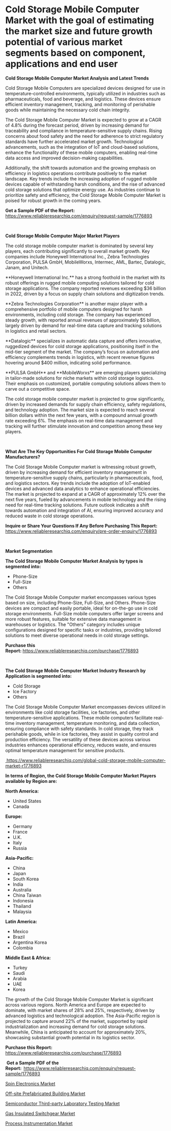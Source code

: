 <p><h1>Cold Storage Mobile Computer Market with the goal of estimating the market size and future growth potential of various market segments based on component, applications and end user</h1></p><p><strong>Cold Storage Mobile Computer Market Analysis and Latest Trends</strong></p>
<p><p>Cold Storage Mobile Computers are specialized devices designed for use in temperature-controlled environments, typically utilized in industries such as pharmaceuticals, food and beverage, and logistics. These devices ensure efficient inventory management, tracking, and monitoring of perishable goods while maintaining the necessary cold chain integrity. </p><p>The Cold Storage Mobile Computer Market is expected to grow at a CAGR of 4.8% during the forecast period, driven by increasing demand for traceability and compliance in temperature-sensitive supply chains. Rising concerns about food safety and the need for adherence to strict regulatory standards have further accelerated market growth. Technological advancements, such as the integration of IoT and cloud-based solutions, enhance the functionality of these mobile computers, enabling real-time data access and improved decision-making capabilities. </p><p>Additionally, the shift towards automation and the growing emphasis on efficiency in logistics operations contribute positively to the market landscape. Key trends include the increasing adoption of rugged mobile devices capable of withstanding harsh conditions, and the rise of advanced cold storage solutions that optimize energy use. As industries continue to prioritize safety and efficiency, the Cold Storage Mobile Computer Market is poised for robust growth in the coming years.</p></p>
<p><strong>Get a Sample PDF of the Report:&nbsp;</strong> <a href="https://www.reliableresearchiq.com/enquiry/request-sample/1776893?utm_campaign=2469&utm_medium=2&utm_source=Github&utm_content=ia&utm_term=25032025&utm_id=cold-storage-mobile-computer">https://www.reliableresearchiq.com/enquiry/request-sample/1776893</a></p>
<p>&nbsp;</p>
<p><strong>Cold Storage Mobile Computer Major Market Players</strong></p>
<p><p>The cold storage mobile computer market is dominated by several key players, each contributing significantly to overall market growth. Key companies include Honeywell International Inc., Zebra Technologies Corporation, PULSA GmbH, MobileWorxs, Intermec, AML, Bartec, Datalogic, Janam, and Unitech.</p><p>**Honeywell International Inc.** has a strong foothold in the market with its robust offerings in rugged mobile computing solutions tailored for cold storage applications. The company reported revenues exceeding $36 billion in 2022, driven by a focus on supply chain solutions and digitization trends.</p><p>**Zebra Technologies Corporation** is another major player with a comprehensive portfolio of mobile computers designed for harsh environments, including cold storage. The company has experienced steady growth, with reported annual revenues of approximately $5 billion, largely driven by demand for real-time data capture and tracking solutions in logistics and retail sectors.</p><p>**Datalogic** specializes in automatic data capture and offers innovative, ruggedized devices for cold storage applications, positioning itself in the mid-tier segment of the market. The company’s focus on automation and efficiency complements trends in logistics, with recent revenue figures hovering around $400 million, indicating solid performance.</p><p>**PULSA GmbH** and **MobileWorxs** are emerging players specializing in tailor-made solutions for niche markets within cold storage logistics. Their emphasis on customized, portable computing solutions allows them to carve out a competitive space.</p><p>The cold storage mobile computer market is projected to grow significantly, driven by increased demands for supply chain efficiency, safety regulations, and technology adoption. The market size is expected to reach several billion dollars within the next few years, with a compound annual growth rate exceeding 6%. The emphasis on real-time data management and tracking will further stimulate innovation and competition among these key players.</p></p>
<p>&nbsp;</p>
<p><strong>What Are The Key Opportunities For Cold Storage Mobile Computer Manufacturers?</strong></p>
<p><p>The Cold Storage Mobile Computer market is witnessing robust growth, driven by increasing demand for efficient inventory management in temperature-sensitive supply chains, particularly in pharmaceuticals, food, and logistics sectors. Key trends include the adoption of IoT-enabled devices and advanced data analytics to enhance operational efficiencies. The market is projected to expand at a CAGR of approximately 12% over the next five years, fueled by advancements in mobile technology and the rising need for real-time tracking solutions. Future outlook indicates a shift towards automation and integration of AI, ensuring improved accuracy and reduced waste in cold storage operations.</p></p>
<p><strong>Inquire or Share Your Questions If Any Before Purchasing This Report:</strong> <a href="https://www.reliableresearchiq.com/enquiry/pre-order-enquiry/1776893?utm_campaign=2469&utm_medium=2&utm_source=Github&utm_content=ia&utm_term=25032025&utm_id=cold-storage-mobile-computer">https://www.reliableresearchiq.com/enquiry/pre-order-enquiry/1776893</a></p>
<p>&nbsp;</p>
<p><strong>Market Segmentation</strong></p>
<p><strong>The Cold Storage Mobile Computer Market Analysis by types is segmented into:</strong></p>
<p><ul><li>Phone-Size</li><li>Full-Size</li><li>Others</li></ul></p>
<p><p>The Cold Storage Mobile Computer market encompasses various types based on size, including Phone-Size, Full-Size, and Others. Phone-Size devices are compact and easily portable, ideal for on-the-go use in cold storage environments. Full-Size mobile computers offer larger screens and more robust features, suitable for extensive data management in warehouses or logistics. The "Others" category includes unique configurations designed for specific tasks or industries, providing tailored solutions to meet diverse operational needs in cold storage settings.</p></p>
<p><strong>Purchase this Report:&nbsp;</strong><a href="https://www.reliableresearchiq.com/purchase/1776893?utm_campaign=2469&utm_medium=2&utm_source=Github&utm_content=ia&utm_term=25032025&utm_id=cold-storage-mobile-computer">https://www.reliableresearchiq.com/purchase/1776893</a></p>
<p>&nbsp;</p>
<p><strong>The Cold Storage Mobile Computer Market Industry Research by Application is segmented into:</strong></p>
<p><ul><li>Cold Storage</li><li>Ice Factory</li><li>Others</li></ul></p>
<p><p>The Cold Storage Mobile Computer Market encompasses devices utilized in environments like cold storage facilities, ice factories, and other temperature-sensitive applications. These mobile computers facilitate real-time inventory management, temperature monitoring, and data collection, ensuring compliance with safety standards. In cold storage, they track perishable goods, while in ice factories, they assist in quality control and production efficiency. The versatility of these devices across various industries enhances operational efficiency, reduces waste, and ensures optimal temperature management for sensitive products.</p></p>
<p><a href="https://www.reliableresearchiq.com/global-cold-storage-mobile-computer-market-r1776893?utm_campaign=2469&utm_medium=2&utm_source=Github&utm_content=ia&utm_term=25032025&utm_id=cold-storage-mobile-computer">&nbsp;https://www.reliableresearchiq.com/global-cold-storage-mobile-computer-market-r1776893</a></p>
<p><strong>In terms of Region, the Cold Storage Mobile Computer Market Players available by Region are:</strong></p>
<p>
    <p> <strong> North America: </strong>
        <ul>
            <li>United States</li>
            <li>Canada</li>
        </ul>
        </p> 
    <p> <strong> Europe: </strong>
        <ul>
            <li>Germany</li>
            <li>France</li>
            <li>U.K.</li>
            <li>Italy</li>
            <li>Russia</li>
        </ul>
        </p> 
    <p> <strong> Asia-Pacific: </strong>
        <ul>
            <li>China</li>
            <li>Japan</li>
            <li>South Korea</li>
            <li>India</li>
            <li>Australia</li>
            <li>China Taiwan</li>
            <li>Indonesia</li>
            <li>Thailand</li>
            <li>Malaysia</li>
        </ul>
        </p> 
    <p> <strong> Latin America: </strong>
        <ul>
            <li>Mexico</li>
            <li>Brazil</li>
            <li>Argentina Korea</li>
            <li>Colombia</li>
        </ul>
        </p> 
    <p> <strong> Middle East & Africa: </strong>
        <ul>
            <li>Turkey</li>
            <li>Saudi</li>
            <li>Arabia</li>
            <li>UAE</li>
            <li>Korea</li>
        </ul>
    </p>
    </p>
<p><p>The growth of the Cold Storage Mobile Computer Market is significant across various regions. North America and Europe are expected to dominate, with market shares of 28% and 25%, respectively, driven by advanced logistics and technological adoption. The Asia-Pacific region is projected to capture around 22% of the market, supported by rapid industrialization and increasing demand for cold storage solutions. Meanwhile, China is anticipated to account for approximately 20%, showcasing substantial growth potential in its logistics sector.</p></p>
<p><strong>Purchase this Report: </strong><a href="https://www.reliableresearchiq.com/purchase/1776893?utm_campaign=2469&utm_medium=2&utm_source=Github&utm_content=ia&utm_term=25032025&utm_id=cold-storage-mobile-computer">https://www.reliableresearchiq.com/purchase/1776893</a></p>
<p>&nbsp;<strong>Get a Sample PDF of the Report:&nbsp;&nbsp;</strong><a href="https://www.reliableresearchiq.com/enquiry/request-sample/1776893?utm_campaign=2469&utm_medium=2&utm_source=Github&utm_content=ia&utm_term=25032025&utm_id=cold-storage-mobile-computer">https://www.reliableresearchiq.com/enquiry/request-sample/1776893</a></p>
<p><strong></strong></p>
<p><p><a href="https://www.linkedin.com/pulse/rising-spin-electronics-market-key-drivers-54-cagr-growth-6vi2e?utm_campaign=2469&utm_medium=2&utm_source=Github&utm_content=ia&utm_term=25032025&utm_id=cold-storage-mobile-computer">Spin Electronics Market</a></p><p><a href="https://github.com/grevecodeeol/Market-Research-Report-List-1/blob/main/off-site-prefabricated-building-market.md?utm_campaign=2469&utm_medium=2&utm_source=Github&utm_content=ia&utm_term=25032025&utm_id=cold-storage-mobile-computer">Off-site Prefabricated Building Market</a></p><p><a href="https://github.com/kielbledeni0/Market-Research-Report-List-1/blob/main/semiconductor-third-party-laboratory-testing-market.md?utm_campaign=2469&utm_medium=2&utm_source=Github&utm_content=ia&utm_term=25032025&utm_id=cold-storage-mobile-computer">Semiconductor Third-party Laboratory Testing Market</a></p><p><a href="https://www.linkedin.com/pulse/gas-insulated-switchgear-market-size-share-analysis-2025-2032-jqk6e?utm_campaign=2469&utm_medium=2&utm_source=Github&utm_content=ia&utm_term=25032025&utm_id=cold-storage-mobile-computer">Gas Insulated Switchgear Market</a></p><p><a href="https://www.linkedin.com/pulse/key-drivers-process-instrumentation-market-trends-future-outlook-qmghe?utm_campaign=2469&utm_medium=2&utm_source=Github&utm_content=ia&utm_term=25032025&utm_id=cold-storage-mobile-computer">Process Instrumentation Market</a></p></p>